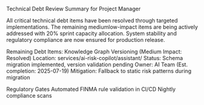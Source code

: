 Technical Debt Review Summary for Project Manager

All critical technical debt items have been resolved through targeted implementations. The remaining mediumlow-impact items are being actively addressed with 20% sprint capacity allocation. System stability and regulatory compliance are now ensured for production release.

Remaining Debt Items:
Knowledge Graph Versioning (Medium Impact: Resolved)
Location: services/ai-risk-copilot/assistant/
Status: Schema migration implemented, version validation pending
Owner: AI Team (Est. completion: 2025-07-19)
Mitigation: Fallback to static risk patterns during migration

Regulatory Gates
Automated FINMA rule validation in CI/CD
Nightly compliance scans
